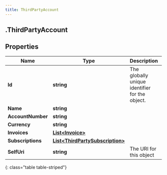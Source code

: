 ```yaml
---
title: ThirdPartyAccount
---
```

## .ThirdPartyAccount

## Properties

|Name | Type | Description | Notes|
|------------ | ------------- | ------------- | -------------|
| **Id** | **string** | The globally unique identifier for the object. | [optional] |
| **Name** | **string** |  | [optional] |
| **AccountNumber** | **string** |  | [optional] |
| **Currency** | **string** |  | [optional] |
| **Invoices** | [**List&lt;Invoice&gt;**](Invoice.html) |  | [optional] |
| **Subscriptions** | [**List&lt;ThirdPartySubscription&gt;**](ThirdPartySubscription.html) |  | [optional] |
| **SelfUri** | **string** | The URI for this object | [optional] |
{: class="table table-striped"}


